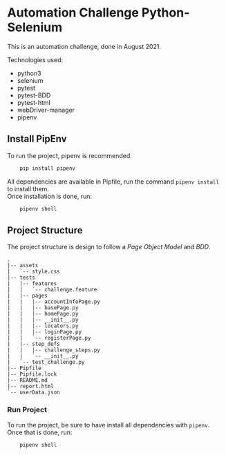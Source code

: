 # Automation Challenge Python-Selenium  
  
This is an automation challenge, done in August 2021.  

Technologies used:
- python3
- selenium
- pytest
- pytest-BDD
- pytest-html
- webDriver-manager 
- pipenv  

## Install PipEnv

To run the project, pipenv is recommended.

```Bash
    pip install pipenv
```  
  
All dependencies are available in Pipfile, run the command `pipenv install` to install them.  
Once installation is done, run:

```Bash
    pipenv shell
```

## Project Structure
The project structure is design to follow a *Page Object Model* and *BDD*.

```
.
|-- assets
|   `-- style.css
|-- tests
|   |-- features
|   |   `-- challenge.feature
|   |-- pages
|   |   |-- accountInfoPage.py
|   |   |-- basePage.py
|   |   |-- homePage.py
|   |   |-- __init__.py
|   |   |-- locators.py
|   |   |-- loginPage.py
|   |   `-- registerPage.py
|   |-- step_defs
|   |   |-- challenge_steps.py
|   |   `-- __init__.py
|   `-- test_challenge.py
|-- Pipfile
|-- Pipfile.lock
|-- README.md
|-- report.html
`-- userData.json

```

### Run Project

To run the project, be sure to have install all dependencies with `pipenv`.
Once that is done, run:  

```Bash
    pipenv shell
```
